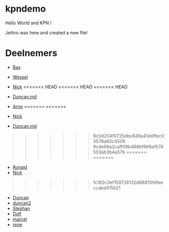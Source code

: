 # kpndemo

Hello World and KPN !

Jethro was here and created a new file!

# Deelnemers

* [Bas](Bas.md)
* [Wessel](wessel.md)
* [Nick](Nick.md)
<<<<<<< HEAD
<<<<<<< HEAD
<<<<<<< HEAD
* [Duncan.md](Duncan.md)



* [Arno](Arno.md)
=======
=======
* [Nick](Nick.md)
* [Duncan.md](Duncan.md)
>>>>>>> 8c0d204f0725dbc849a41d4ffec03579a60c4509
>>>>>>> 9cde66a2caff09b488bf969af574503ab3b4a57b
=======
=======
* [Ronald](ronald.md)
* [Nick](Nick.md)
>>>>>>> 1c182c3ef159728132d88970fdfeeccabd415b21
* [Duncan](Duncan.md)
* [duncan2](duncan2.md)
* [Stephan](Stephan.md)
* [Dolf](dolf.md)
* [marcel](marcel.md)
* [rene](ReneWilms.md)
